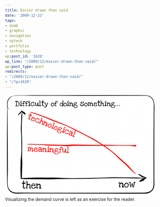 ```yaml
---
title: Easier drawn than said
date: '2009-12-23'
tags:
- dumb
- graphic
- navigation
- nptech
- portfolio
- technology
wp:post_id: '1620'
wp_link: "/2009/12/easier-drawn-than-said/"
wp:post_type: post
redirects:
- "/2009/12/easier-drawn-than-said/"
- "/?p=1620"
---
```


![](2009-12-23-Easier-drawn-than-said/difficulty-curve-500x337.png "difficulty curve") Visualizing the demand curve is left as an exercise for the reader.

